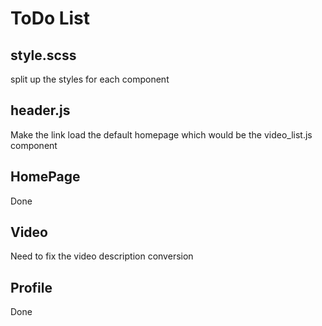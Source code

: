 # ToDo List

## style.scss
split up the styles for each component

## header.js
Make the link load the default homepage which would be the video_list.js component

## HomePage
Done

## Video
<!-- ToDo -->
Need to fix the video description conversion

## Profile
Done